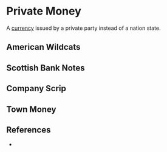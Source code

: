 # Private Money

A [currency](concepts/currency.md) issued by a private party instead of a nation state.

## American Wildcats

## Scottish Bank Notes

## Company Scrip

## Town Money

## References

* 